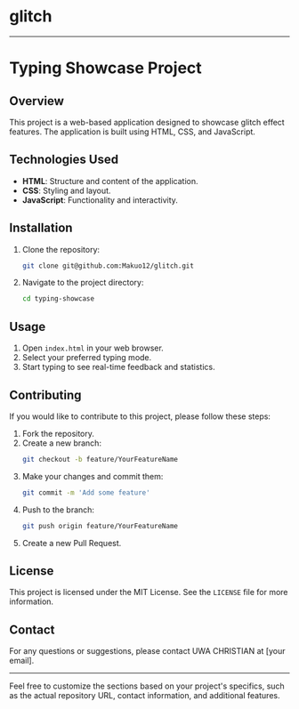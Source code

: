 # glitch
---

# Typing Showcase Project

## Overview

This project is a web-based application designed to showcase glitch effect features. The application is built using HTML, CSS, and JavaScript.


## Technologies Used

- **HTML**: Structure and content of the application.
- **CSS**: Styling and layout.
- **JavaScript**: Functionality and interactivity.

## Installation

1. Clone the repository:
   ```bash
   git clone git@github.com:Makuo12/glitch.git
   ```
2. Navigate to the project directory:
   ```bash
   cd typing-showcase
   ```

## Usage

1. Open `index.html` in your web browser.
2. Select your preferred typing mode.
3. Start typing to see real-time feedback and statistics.

## Contributing

If you would like to contribute to this project, please follow these steps:

1. Fork the repository.
2. Create a new branch:
   ```bash
   git checkout -b feature/YourFeatureName
   ```
3. Make your changes and commit them:
   ```bash
   git commit -m 'Add some feature'
   ```
4. Push to the branch:
   ```bash
   git push origin feature/YourFeatureName
   ```
5. Create a new Pull Request.

## License

This project is licensed under the MIT License. See the `LICENSE` file for more information.

## Contact

For any questions or suggestions, please contact UWA CHRISTIAN at [your email].

---

Feel free to customize the sections based on your project's specifics, such as the actual repository URL, contact information, and additional features.